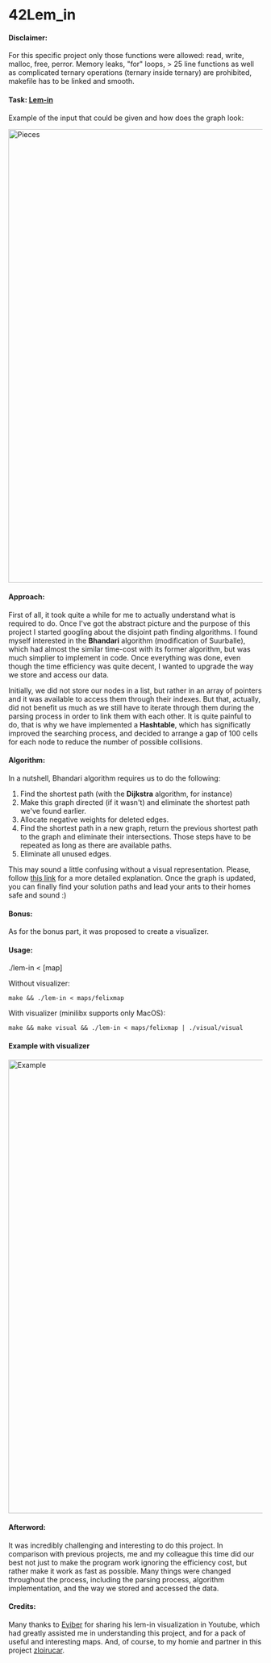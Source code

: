 # 42Lem_in
#### Disclaimer:

For this specific project only those functions were allowed:
read, write, malloc, free, perror. Memory leaks, "for" loops, > 25 line functions as well as complicated ternary operations (ternary inside ternary) are prohibited, makefile has to be linked and smooth.

#### Task: [Lem-in](https://github.com/skrabby/42lem_in/blob/master/lem-in.en.pdf)

Example of the input that could be given and how does the graph look:

<img src="https://i.imgur.com/lLRIG8C.png" width="900" title="Pieces">

#### Approach:
First of all, it took quite a while for me to actually understand what is required to do.
Once I've got the abstract picture and the purpose of this project I started googling about the disjoint path finding algorithms. I found myself interested in the **Bhandari** algorithm (modification of Suurballe), which had almost the similar time-cost with its former algorithm, but was much simplier to implement in code.
Once everything was done, even though the time efficiency was quite decent, I wanted to upgrade the way we store and access our data.

Initially, we did not store our nodes in a list, but rather in an array of pointers and it was available to access them through their indexes. But that, actually, did not benefit us much as we still have to iterate through them during the parsing process in order to link them with each other. It is quite painful to do, that is why we have implemented a **Hashtable**, which has significatly improved the searching process, and decided to arrange a gap of 100 cells for each node to reduce the number of possible collisions.

#### Algorithm:
In a nutshell, Bhandari algorithm requires us to do the following:
1) Find the shortest path (with the **Dijkstra** algorithm, for instance)
2) Make this graph directed (if it wasn't) and eliminate the shortest path we've found earlier.
4) Allocate negative weights for deleted edges.
3) Find the shortest path in a new graph, return the previous shortest path to the graph and eliminate their intersections. Those steps have to be repeated as long as there are available paths.
5) Eliminate all unused edges.

This may sound a little confusing without a visual representation. Please, follow [this link](http://www.macfreek.nl/memory/Disjoint_Path_Finding) for a more detailed explanation.
Once the graph is updated, you can finally find your solution paths and lead your ants to their homes safe and sound :)

#### Bonus:
As for the bonus part, it was proposed to create a visualizer.

#### Usage:

./lem-in < [map]

Without visualizer:
```shell
make && ./lem-in < maps/felixmap
```

With visualizer (minilibx supports only MacOS):
```shell
make && make visual && ./lem-in < maps/felixmap | ./visual/visual
```

#### Example with visualizer

<img src="https://i.imgur.com/cOZKMVX.gif" width="900" title="Example">

#### Afterword:

It was incredibly challenging and interesting to do this project. In comparison with previous projects, me and my colleague this time did our best not just to make the program work ignoring the efficiency cost, but rather make it work as fast as possible. Many things were changed throughout the process, including the parsing process, algorithm implementation, and the way we stored and accessed the data.

#### Credits:

Many thanks to [Eviber](https://github.com/Eviber) for sharing his lem-in visualization in Youtube, which had greatly assisted me in understanding this project, and for a pack of useful and interesting maps. And, of course, to my homie and partner in this project [zloirucar](https://github.com/zloirucar/).
